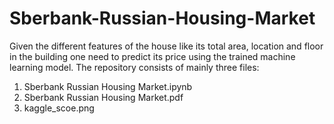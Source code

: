 # Sberbank-Russian-Housing-Market
Given the different features of the house like its total area, location and floor in the building one need to predict its price using the trained machine learning model.
The repository consists of mainly three files:
1. Sberbank Russian Housing Market.ipynb
2. Sberbank Russian Housing Market.pdf
3. kaggle_scoe.png

